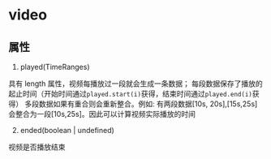 # video

## 属性

1. played(TimeRanges)

具有 length 属性，视频每播放过一段就会生成一条数据；
每段数据保存了播放的起止时间（开始时间通过`played.start(i)`获得，结束时间通过`played.end(i)`获得）
多段数据如果有重合则会重新整合。例如: 有两段数据[10s, 20s],[15s,25s]会整合为一段[10s,25s]。因此可以计算视频实际播放的时间

2. ended(boolean | undefined)

视频是否播放结束
